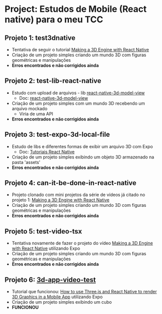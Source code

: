 # Project: Estudos de Mobile (React native) para o meu TCC

## Projeto 1: test3dnative
- Tentativa de seguir o tutorial [Making a 3D Engine with React Native](https://www.youtube.com/watch?v=ukL12rEV0Sw&ab_channel=WilliamCandillon) 
- Criação de um projeto simples criando um mundo 3D com figuras geométricas e manipulações
- **Erros encontrados e não corrigidos ainda**

## Projeto 2: test-lib-react-native
- Estudo com upload de arquivos - lib [react-native-3d-model-view](https://docs.google.com/document/d/1o0DAZIrZ9n-LeMFqYiFe_WYs23iAGLmGxXAWy3Hw5uE/edit?usp=sharing) 
  - Doc: [react-native-3d-model-view](https://www.npmjs.com/package/react-native-3d-model-view)
- Criação de um projeto simples com um mundo 3D recebendo um arquivo mockado
  - Viria de uma API
- **Erros encontrados e não corrigidos ainda**

## Projeto 3: test-expo-3d-local-file
- Estudo de libs e diferentes formas de exibir um arquivo 3D com Expo
  - Doc: [Tutoriais React Native](https://docs.google.com/document/d/1XiaGmti1hyaZHAevxTrjofX84ZzqehRctmSUx0l9skE/edit?usp=share_link)
- Criação de um projeto simples exibindo um objeto 3D armazenado na pasta 'assets'
- **Erros encontrados e não corrigidos ainda**

## Projeto 4: can-it-be-done-in-react-native
- Projeto clonado com mini projetos da série de vídeos já citado no projeto 1: [Making a 3D Engine with React Native](https://www.youtube.com/watch?v=ukL12rEV0Sw&ab_channel=WilliamCandillon) 
- Criação de um projeto simples criando um mundo 3D com figuras geométricas e manipulações
- **Erros encontrados e não corrigidos ainda**

## Projeto 5: test-video-tsx
- Tentativa novamente de fazer o projeto do vídeo [Making a 3D Engine with React Native](https://www.youtube.com/watch?v=ukL12rEV0Sw&ab_channel=WilliamCandillon) utilizando Expo
- Criação de um projeto simples criando um mundo 3D com figuras geométricas e manipulações
- **Erros encontrados e não corrigidos ainda**

## Projeto 6: [3d-app-video-test](./3d-app-video-test/)
- Tutorial que funcionou: [How to use Three.js and React Native to render 3D Graphics in a Mobile App](https://www.youtube.com/watch?v=trCpbpA_8gk&ab_channel=RajatKumarGupta) utilizando Expo
- Criação de um projeto simples exibindo um cubo
- **FUNCIONOU**

